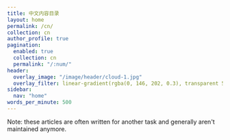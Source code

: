 ```yaml
---
title: 中文内容目录
layout: home
permalink: /cn/
collection: cn
author_profile: true
pagination:
  enabled: true
  collection: cn
  permalink: "/:num/"
header:
  overlay_image: "/image/header/cloud-1.jpg"
  overlay_filter: linear-gradient(rgba(0, 146, 202, 0.3), transparent 50%)
sidebar:
  nav: "home"
words_per_minute: 500
---
```


<p style="margin-top: 0;">
Note: these articles are often written for another task and generally aren't maintained anymore.
</p>

